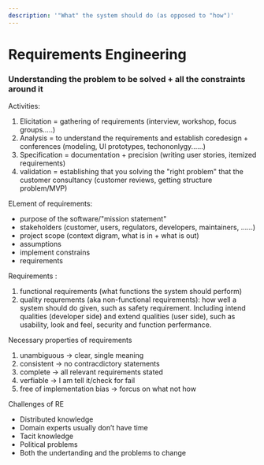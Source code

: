 ```yaml
---
description: '"What" the system should do (as opposed to "how")'
---
```


# Requirements Engineering

### Understanding the problem to be solved + all the constraints around it

Activities:

1. Elicitation = gathering of requirements \(interview, workshop, focus groups.....\)
2. Analysis = to understand the requirements and establish coredesign + conferences \(modeling, UI prototypes, techononlygy......\)
3. Specification = documentation + precision \(writing user stories, itemized requirements\)
4. validation = establishing that you solving the "right problem" that the customer consultancy \(customer reviews, getting structure problem/MVP\)

ELement of requirements:

* purpose of the software/"mission statement"
* stakeholders \(customer, users, regulators, developers, maintainers, ......\)
* project scope \(context digram, what is in + what is out\)
* assumptions
* implement constrains
* requirements

Requirements :

1. functional requirements \(what functions the system should perform\)
2. quality requrements \(aka non-functional requirements\): how well a system should do given, such as safety requirement. Including intend qualities \(developer side\) and extend qualities \(user side\), such as usability, look and feel, security and function perfermance.

Necessary properties of requirements

1. unambiguous -&gt; clear, single meaning
2. consistent -&gt; no contracdictory statements
3. complete -&gt; all relevant requirements stated
4. verfiable -&gt; I am tell it/check for fail
5. free of implementation bias -&gt; forcus on what not how

Challenges of RE

* Distributed knowledge
* Domain experts usually don’t have time
* Tacit knowledge
* Political problems
* Both the undertanding and the problems to change











 









